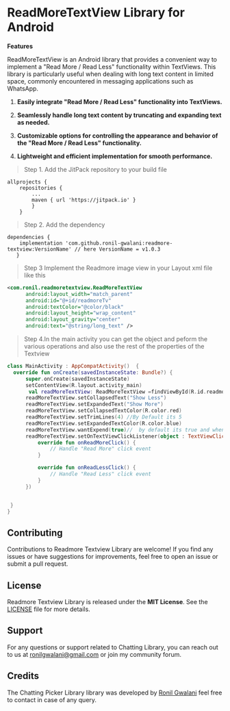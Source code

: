 


# ReadMoreTextView Library for Android

**Features**


ReadMoreTextView is an Android library that provides a convenient way to implement a "Read More / Read Less" functionality within TextViews. This library is particularly useful when dealing with long text content in limited space, commonly encountered in messaging applications such as WhatsApp.

1. **Easily integrate "Read More / Read Less" functionality into TextViews.**
 
2. **Seamlessly handle long text content by truncating and expanding text as needed.**

3. **Customizable options for controlling the appearance and behavior of the "Read More / Read Less" functionality.** 

4. **Lightweight and efficient implementation for smooth performance.** 


>Step 1. Add the JitPack repository to your build file

```gradel
allprojects {
	repositories {
		...
		maven { url 'https://jitpack.io' }
		}
	}
  ```
  >Step 2. Add the dependency

 ```gradel
dependencies {
     implementation 'com.github.ronil-gwalani:readmore-textview:VersionName' // here VersionName = v1.0.3
	}
  ```
  
   > Step 3 Implement the Readmore image view in your Layout xml file like this
  ```xml 
  <com.ronil.readmoretextview.ReadMoreTextView
        android:layout_width="match_parent"
        android:id="@+id/readmoreTv"
        android:textColor="@color/black"
        android:layout_height="wrap_content"
        android:layout_gravity="center"
        android:text="@string/long_text" />
  ```

> Step 4.In the main activity you can get the object and peform the various operations and also use the rest of the properties of the Textview
  ```kotlin
 class MainActivity : AppCompatActivity()  {
    override fun onCreate(savedInstanceState: Bundle?) {
        super.onCreate(savedInstanceState)
        setContentView(R.layout.activity_main)
         val readMoreTextView: ReadMoreTextView =findViewById(R.id.readmoreTv)
        readMoreTextView.setCollapsedText("Show Less")
        readMoreTextView.setExpandedText("Show More")
        readMoreTextView.setCollapsedTextColor(R.color.red)
        readMoreTextView.setTrimLines(4) //By Default its 5
        readMoreTextView.setExpandedTextColor(R.color.blue)
        readMoreTextView.wantExpend(true)//  by default its true and when you click it will expend the text but if you set it false you will have perform the action in the listener
        readMoreTextView.setOnTextViewClickListener(object : TextViewClickListener {
            override fun onReadMoreClick() {
                // Handle "Read More" click event
            }

            override fun onReadLessClick() {
                // Handle "Read Less" click event
            }
        })


   }
 }
```



## Contributing

Contributions to Readmore Textview Library are welcome! If you find any issues or have suggestions for improvements, feel free to open an issue or submit a pull request.

## License

 Readmore Textview Library is released under the **MIT License**. See the [LICENSE](https://en.wikipedia.org/wiki/MIT_License) file for more details.

## Support

For any questions or support related to Chatting Library, you can reach out to us at ronilgwalani@gmail.com or join my community forum.

## Credits

The Chatting Picker Library library was developed by [Ronil Gwalani](https://github.com/ronil-gwalani) feel free to contact in case of any query.
